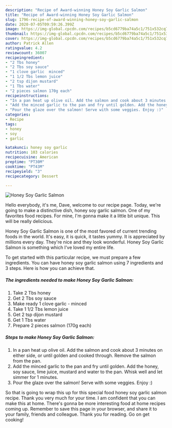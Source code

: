 ```yaml
---
description: "Recipe of Award-winning Honey Soy Garlic Salmon"
title: "Recipe of Award-winning Honey Soy Garlic Salmon"
slug: 1796-recipe-of-award-winning-honey-soy-garlic-salmon
date: 2020-07-05T09:59:26.399Z
image: https://img-global.cpcdn.com/recipes/b5cd6779ba74a5c1/751x532cq70/honey-soy-garlic-salmon-recipe-main-photo.jpg
thumbnail: https://img-global.cpcdn.com/recipes/b5cd6779ba74a5c1/751x532cq70/honey-soy-garlic-salmon-recipe-main-photo.jpg
cover: https://img-global.cpcdn.com/recipes/b5cd6779ba74a5c1/751x532cq70/honey-soy-garlic-salmon-recipe-main-photo.jpg
author: Patrick Allen
ratingvalue: 4.2
reviewcount: 36007
recipeingredient:
- "2 Tbs honey"
- "2 Tbs soy sauce"
- "1 clove garlic  minced"
- "1 1/2 Tbs lemon juice"
- "2 tsp dijon mustard"
- "1 Tbs water"
- "2 pieces salmon 170g each"
recipeinstructions:
- "In a pan heat up olive oil. Add the salmon and cook about 3 minutes on either side, or until golden and cooked through. Remove the salmon from the pan."
- "Add the minced garlic to the pan and fry until golden. Add the honey, soy sauce, lime juice, mustard and water to the pan. Whisk well and let simmer for 1 minutes."
- "Pour the glaze over the salmon! Serve with some veggies. Enjoy :)"
categories:
- Recipe
tags:
- honey
- soy
- garlic

katakunci: honey soy garlic 
nutrition: 103 calories
recipecuisine: American
preptime: "PT30M"
cooktime: "PT43M"
recipeyield: "3"
recipecategory: Dessert

---
```



![Honey Soy Garlic Salmon](https://img-global.cpcdn.com/recipes/b5cd6779ba74a5c1/751x532cq70/honey-soy-garlic-salmon-recipe-main-photo.jpg)

Hello everybody, it's me, Dave, welcome to our recipe page. Today, we're going to make a distinctive dish, honey soy garlic salmon. One of my favorites food recipes. For mine, I'm gonna make it a little bit unique. This will be really delicious.

Honey Soy Garlic Salmon is one of the most favored of current trending foods in the world. It's easy, it is quick, it tastes yummy. It is appreciated by millions every day. They're nice and they look wonderful. Honey Soy Garlic Salmon is something which I've loved my entire life.




To get started with this particular recipe, we must prepare a few ingredients. You can have honey soy garlic salmon using 7 ingredients and 3 steps. Here is how you can achieve that.

<!--inarticleads1-->

##### The ingredients needed to make Honey Soy Garlic Salmon:

1. Take 2 Tbs honey
1. Get 2 Tbs soy sauce
1. Make ready 1 clove garlic - minced
1. Take 1 1/2 Tbs lemon juice
1. Get 2 tsp dijon mustard
1. Get 1 Tbs water
1. Prepare 2 pieces salmon (170g each)




<!--inarticleads2-->

##### Steps to make Honey Soy Garlic Salmon:

1. In a pan heat up olive oil. Add the salmon and cook about 3 minutes on either side, or until golden and cooked through. Remove the salmon from the pan.
1. Add the minced garlic to the pan and fry until golden. Add the honey, soy sauce, lime juice, mustard and water to the pan. Whisk well and let simmer for 1 minutes.
1. Pour the glaze over the salmon! Serve with some veggies. Enjoy :)




So that is going to wrap this up for this special food honey soy garlic salmon recipe. Thank you very much for your time. I am confident that you can make this at home. There's gonna be more interesting food at home recipes coming up. Remember to save this page in your browser, and share it to your family, friends and colleague. Thank you for reading. Go on get cooking!
